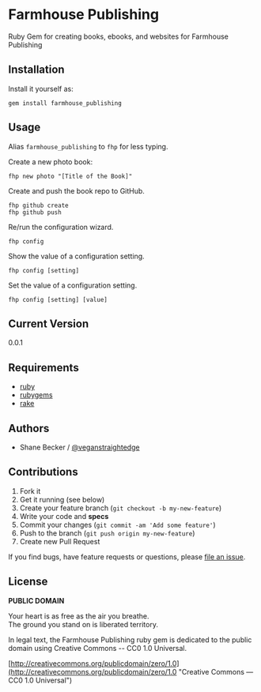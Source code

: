 # Farmhouse Publishing

Ruby Gem for creating books, ebooks, and websites for Farmhouse Publishing

## Installation

Install it yourself as:

```
gem install farmhouse_publishing
```

## Usage

Alias `farmhouse_publishing` to `fhp` for less typing.

Create a new photo book:

```
fhp new photo "[Title of the Book]"
```

Create and push the book repo to GitHub.

```
fhp github create
fhp github push
```

Re/run the configuration wizard.

```
fhp config
```

Show the value of a configuration setting.

```
fhp config [setting]
```

Set the value of a configuration setting.

```
fhp config [setting] [value]
```


## Current Version

0.0.1


## Requirements

- [ruby](http://www.ruby-lang.org/en/ "Ruby Programming Language")
- [rubygems](https://rubygems.org)
- [rake](https://github.com/jimweirich/rake)



## Authors

* Shane Becker / [@veganstraightedge](https:github.com/veganstraightedge)


## Contributions

1. Fork it
2. Get it running (see below)
3. Create your feature branch (`git checkout -b my-new-feature`)
4. Write your code and **specs**
5. Commit your changes (`git commit -am 'Add some feature'`)
6. Push to the branch (`git push origin my-new-feature`)
7. Create new Pull Request

If you find bugs, have feature requests or questions, please
[file an issue](https://github.com/homesteading/homesteading-tasks/issues).


## License

**PUBLIC DOMAIN**

Your heart is as free as the air you breathe. <br>
The ground you stand on is liberated territory.

In legal text, the Farmhouse Publishing ruby gem is dedicated to the public domain
using Creative Commons -- CC0 1.0 Universal.

[http://creativecommons.org/publicdomain/zero/1.0](http://creativecommons.org/publicdomain/zero/1.0 "Creative Commons &mdash; CC0 1.0 Universal")
